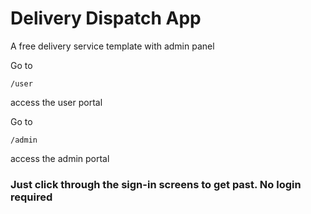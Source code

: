# Delivery Dispatch App
A free delivery service template with admin panel

Go to
```
/user
```
access the user portal


Go to
```
/admin
```
access the admin portal


### Just click through the sign-in screens to get past. No login required
